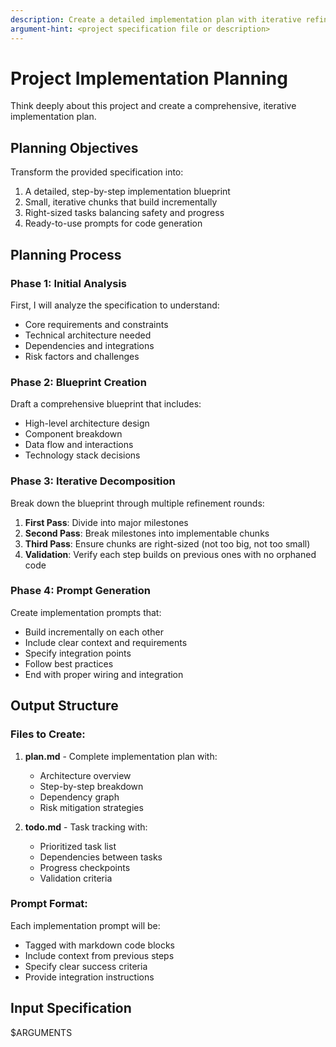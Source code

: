 ```yaml
---
description: Create a detailed implementation plan with iterative refinement
argument-hint: <project specification file or description>
---
```


# Project Implementation Planning

Think deeply about this project and create a comprehensive, iterative implementation plan.

## Planning Objectives

Transform the provided specification into:
1. A detailed, step-by-step implementation blueprint
2. Small, iterative chunks that build incrementally
3. Right-sized tasks balancing safety and progress
4. Ready-to-use prompts for code generation

## Planning Process

### Phase 1: Initial Analysis
First, I will analyze the specification to understand:
- Core requirements and constraints
- Technical architecture needed
- Dependencies and integrations
- Risk factors and challenges

### Phase 2: Blueprint Creation
Draft a comprehensive blueprint that includes:
- High-level architecture design
- Component breakdown
- Data flow and interactions
- Technology stack decisions

### Phase 3: Iterative Decomposition
Break down the blueprint through multiple refinement rounds:
1. **First Pass**: Divide into major milestones
2. **Second Pass**: Break milestones into implementable chunks
3. **Third Pass**: Ensure chunks are right-sized (not too big, not too small)
4. **Validation**: Verify each step builds on previous ones with no orphaned code

### Phase 4: Prompt Generation
Create implementation prompts that:
- Build incrementally on each other
- Include clear context and requirements
- Specify integration points
- Follow best practices
- End with proper wiring and integration

## Output Structure

### Files to Create:
1. **plan.md** - Complete implementation plan with:
   - Architecture overview
   - Step-by-step breakdown
   - Dependency graph
   - Risk mitigation strategies

2. **todo.md** - Task tracking with:
   - Prioritized task list
   - Dependencies between tasks
   - Progress checkpoints
   - Validation criteria

### Prompt Format:
Each implementation prompt will be:
- Tagged with markdown code blocks
- Include context from previous steps
- Specify clear success criteria
- Provide integration instructions

## Input Specification

$ARGUMENTS